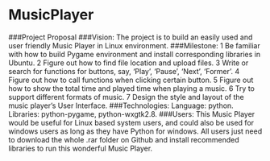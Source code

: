 MusicPlayer
===========


###Project Proposal
###Vision: 
The project is to build an easily used and user friendly Music Player in Linux environment. 
###Milestone:
1 Be familiar with how to build Pygame environment and install corresponding libraries in Ubuntu.
2 Figure out how to find file location and upload files.
3 Write or search for functions for buttons, say, ‘Play’, ‘Pause’, ‘Next’, ‘Former’.
4 Figure out how to call functions when clicking certain button.
5 Figure out how to show the total time and played time when playing a music.
6 Try to support different formats of music.
7 Design the style and layout of the music player’s User Interface.
###Technologies:
Language: python. Libraries: python-pygame, python-wxgtk2.8.
###Users:
This Music Player would be useful for Linux based system users, and could also be used for windows users as long as they have Python for windows. All users just need to download the whole .rar folder on Github and install recommended libraries to run this wonderful Music Player.
